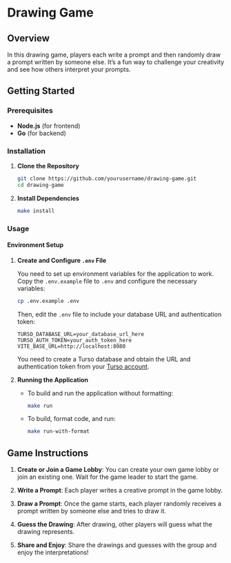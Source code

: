 # Drawing Game

## Overview

In this drawing game, players each write a prompt and then randomly draw a prompt written by someone else. It’s a fun way to challenge your creativity and see how others interpret your prompts.

## Getting Started

### Prerequisites

-   **Node.js** (for frontend)
-   **Go** (for backend)

### Installation

1. **Clone the Repository**

    ```bash
    git clone https://github.com/yourusername/drawing-game.git
    cd drawing-game
    ```

2. **Install Dependencies**
    ```bash
    make install
    ```

### Usage

#### Environment Setup

1. **Create and Configure `.env` File**

    You need to set up environment variables for the application to work. Copy the `.env.example` file to `.env` and configure the necessary variables:

    ```bash
    cp .env.example .env
    ```

    Then, edit the `.env` file to include your database URL and authentication token:

    ```env
    TURSO_DATABASE_URL=your_database_url_here
    TURSO_AUTH_TOKEN=your_auth_token_here
    VITE_BASE_URL=http://localhost:8080
    ```

    You need to create a Turso database and obtain the URL and authentication token from your [Turso account](https://turso.tech/).

2. **Running the Application**

    - To build and run the application without formatting:

        ```bash
        make run
        ```

    - To build, format code, and run:

        ```bash
        make run-with-format
        ```

## Game Instructions

1. **Create or Join a Game Lobby**: You can create your own game lobby or join an existing one. Wait for the game leader to start the game.

2. **Write a Prompt**: Each player writes a creative prompt in the game lobby.

3. **Draw a Prompt**: Once the game starts, each player randomly receives a prompt written by someone else and tries to draw it.

4. **Guess the Drawing**: After drawing, other players will guess what the drawing represents.

5. **Share and Enjoy**: Share the drawings and guesses with the group and enjoy the interpretations!

